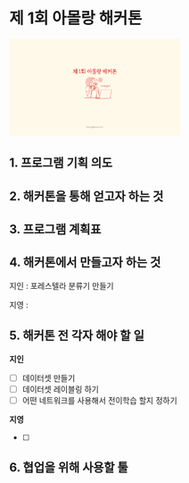 # 제 1회 아몰랑 해커톤

<img src=".\hackathon.png" style="zoom:30%;" />

## 1. 프로그램 기획 의도



## 2. 해커톤을 통해 얻고자 하는 것



## 3. 프로그램 계획표



## 4. 해커톤에서 만들고자 하는 것

지인 : 포레스텔라 분류기 만들기

지영 : 

## 5. 해커톤 전 각자 해야 할 일

**지인**

- [ ] 데이터셋 만들기
- [ ] 데이터셋 레이블링 하기
- [ ] 어떤 네트워크를 사용해서 전이학습 할지 정하기

**지영**

- [ ] 

## 6. 협업을 위해 사용할 툴



